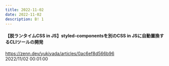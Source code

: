 ```yaml
---
title: 2022-11-02
date: 2022-11-02
description: B! 1
---
```


#### 【脱ランタイムCSS in JS】styled-componentsを別のCSS in JSに自動置換するCLIツールの開発
https://zenn.dev/yukiyada/articles/0ac6ef8d566b96<br>
2022/11/02 00:01:00<br>


